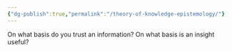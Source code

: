 ```yaml
---
{"dg-publish":true,"permalink":"/theory-of-knowledge-epistemology/"}
---
```


On what basis do you trust an information? On what basis is an insight useful? 

